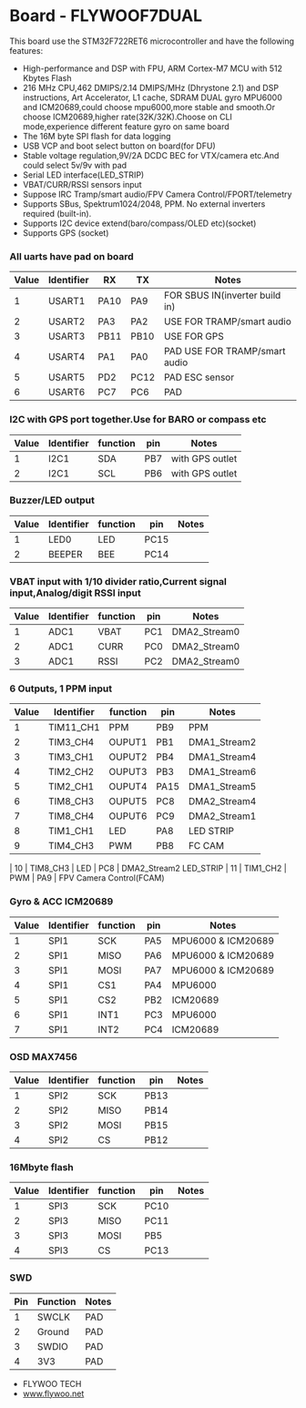 # Board - FLYWOOF7DUAL

This board use the STM32F722RET6 microcontroller and have the following features:
* High-performance and DSP with FPU, ARM Cortex-M7 MCU with 512 Kbytes Flash 
* 216 MHz CPU,462 DMIPS/2.14 DMIPS/MHz (Dhrystone 2.1) and DSP instructions, Art Accelerator, L1 cache, SDRAM
DUAL gyro MPU6000 and ICM20689,could choose mpu6000,more stable and smooth.Or choose ICM20689,higher rate(32K/32K).Choose on CLI mode,experience different feature gyro on same board
* The 16M byte SPI flash for data logging
* USB VCP and boot select button on board(for DFU)
* Stable voltage regulation,9V/2A DCDC BEC for VTX/camera etc.And could select 5v/9v with pad
* Serial LED interface(LED_STRIP)
* VBAT/CURR/RSSI sensors input
* Suppose IRC Tramp/smart audio/FPV Camera Control/FPORT/telemetry
* Supports SBus, Spektrum1024/2048, PPM. No external inverters required (built-in).
* Supports I2C device extend(baro/compass/OLED etc)(socket)
* Supports GPS (socket)

### All uarts have pad on board 
| Value | Identifier   | RX   | TX   | Notes                                                                                       |
| ----- | ------------ | -----| -----| ------------------------------------------------------------------------------------------- |
| 1     | USART1       | PA10 |  PA9 | FOR SBUS IN(inverter build in)     
| 2     | USART2       | PA3  |  PA2 | USE FOR TRAMP/smart audio                                                                   |
| 3     | USART3       | PB11 |  PB10| USE FOR GPS                                                                                 |
| 4     | USART4       | PA1  |  PA0 | PAD USE FOR TRAMP/smart audio                                                               |
| 5     | USART5       | PD2  |  PC12| PAD ESC sensor                                                                              |
| 6     | USART6       | PC7  |  PC6 | PAD                                                                                         |


### I2C with GPS port together.Use for BARO or compass etc 
| Value | Identifier   | function |  pin   | Notes                                                                                 |
| ----- | ------------ | ---------| -------| ------------------------------------------------------------------------------------- |                                                                                      
| 1     | I2C1         |    SDA   |  PB7   | with GPS outlet
| 2     | I2C1         |    SCL   |  PB6   | with GPS outlet


### Buzzer/LED output 
| Value | Identifier   | function |  pin   | Notes                                                                                 |
| ----- | ------------ | ---------| -------| ------------------------------------------------------------------------------------- |                                                                                      
| 1     | LED0         |    LED   |  PC15  | 
| 2     | BEEPER       |    BEE   |  PC14  | 


### VBAT input with 1/10 divider ratio,Current signal input,Analog/digit RSSI input
| Value | Identifier   | function  |  pin  | Notes                                                                                 |
| ----- | ------------ | ----------| ------| ------------------------------------------------------------------------------------- |                                                                                       
| 1     | ADC1         |    VBAT   |  PC1  |  DMA2_Stream0
| 2     | ADC1         |    CURR   |  PC0  |  DMA2_Stream0
| 3     | ADC1         |    RSSI   |  PC2  |  DMA2_Stream0


### 6 Outputs, 1 PPM input 
| Value | Identifier   | function  |  pin  | Notes                                                                                 |
| ----- | ------------ | ----------| ------| ------------------------------------------------------------------------------------- |                                                                                       
| 1     | TIM11_CH1    |    PPM    |  PB9  |  PPM
| 2     | TIM3_CH4     |    OUPUT1 |  PB1  |  DMA1_Stream2
| 3     | TIM3_CH1     |    OUPUT2 |  PB4  |  DMA1_Stream4
| 4     | TIM2_CH2     |    OUPUT3 |  PB3  |  DMA1_Stream6
| 5     | TIM2_CH1     |    OUPUT4 |  PA15 |  DMA1_Stream5
| 6     | TIM8_CH3     |    OUPUT5 |  PC8  |  DMA2_Stream4
| 7     | TIM8_CH4     |    OUPUT6 |  PC9  |  DMA2_Stream1
| 8     | TIM1_CH1     |    LED    |  PA8  |  LED STRIP   
| 9     | TIM4_CH3     |    PWM    |  PB8  |  FC CAM   

| 10    | TIM8_CH3     |    LED    |  PC8  |  DMA2_Stream2   LED_STRIP
| 11    | TIM1_CH2     |    PWM    |  PA9  |  FPV Camera Control(FCAM)


### Gyro & ACC  ICM20689
| Value | Identifier   | function |  pin   | Notes                                                                                 |
| ----- | ------------ | ---------| -------| ------------------------------------------------------------------------------------- |                                                                                      
| 1     | SPI1         |    SCK   |  PA5   | MPU6000 & ICM20689
| 2     | SPI1         |    MISO  |  PA6   | MPU6000 & ICM20689
| 3     | SPI1         |    MOSI  |  PA7   | MPU6000 & ICM20689
| 4     | SPI1         |    CS1   |  PA4   | MPU6000
| 5     | SPI1         |    CS2   |  PB2   | ICM20689
| 6     | SPI1         |    INT1  |  PC3   | MPU6000
| 7     | SPI1         |    INT2  |  PC4   | ICM20689

### OSD MAX7456
| Value | Identifier   | function |  pin   | Notes                                                                                 |
| ----- | ------------ | ---------| -------| ------------------------------------------------------------------------------------- |                                                                                      
| 1     | SPI2         |    SCK   |  PB13  | 
| 2     | SPI2         |    MISO  |  PB14  | 
| 3     | SPI2         |    MOSI  |  PB15  | 
| 4     | SPI2         |    CS    |  PB12  |

### 16Mbyte flash
| Value | Identifier   | function |  pin   | Notes                                                                                 |
| ----- | ------------ | ---------| -------| ------------------------------------------------------------------------------------- |                                                                                      
| 1     | SPI3         |    SCK   |  PC10  | 
| 2     | SPI3         |    MISO  |  PC11  | 
| 3     | SPI3         |    MOSI  |  PB5   | 
| 4     | SPI3         |    CS    |  PC13  | 

### SWD
| Pin | Function       | Notes                                        |
| --- | -------------- | -------------------------------------------- |
| 1   | SWCLK          | PAD                                          |
| 2   | Ground         | PAD                                          |
| 3   | SWDIO          | PAD                                          |
| 4   | 3V3            | PAD                                          |

* FLYWOO TECH 
* www.flywoo.net




